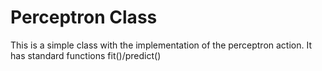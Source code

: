 # Perceptron Class

This is a simple class with the implementation of the perceptron action.
It has standard functions fit()/predict()
